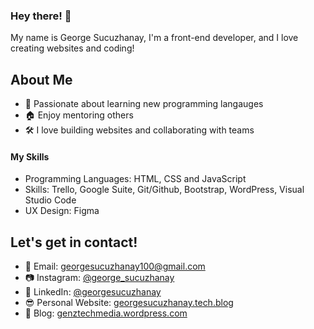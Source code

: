 ### Hey there! 👋

My name is George Sucuzhanay, I'm a front-end developer, and I love creating websites and coding!

## About Me
* 📖 Passionate about learning new programming langauges 
* 🏠 Enjoy mentoring others
* 🛠 I love building websites and collaborating with teams

#### My Skills
* Programming Languages: HTML, CSS and JavaScript
* Skills: Trello, Google Suite, Git/Github, Bootstrap, WordPress, Visual Studio Code
* UX Design: Figma

## Let's get in contact!
* 📧 Email: [georgesucuzhanay100@gmail.com](mailto:georgesucuzhanay100@gmail.com)
* 📷 Instagram: [@george_sucuzhanay](https://instagram.com/george_sucuzhanay_)
* 💼 LinkedIn: [@georgesucuzhanay](https://linkedin.com/in/georgesucuzhanay)
* 😎 Personal Website: [georgesucuzhanay.tech.blog](https://www.georgesucuzhanay.tech.blog/)
* 📝 Blog: [genztechmedia.wordpress.com](https://genztechmedia.wordpress.com)
